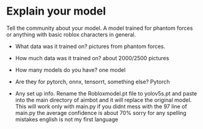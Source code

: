# Explain your model

Tell the community about your model.         A model trained for phantom forces or anything with basic roblox characters in general.

- What data was it trained on?         pictures from phantom forces.

- How much data was it trained on?       about 2000/2500 pictures

- How many models do you have?       one model

- Are they for pytorch, onnx, tensorrt, something else?       Pytorch

- Any set up info.              Rename the Robloxmodel.pt file to yolov5s.pt and paste into the main directory of aimbot and it will replace the original model.
This will work only with main.py if you didnt mess with the 97 line of main.py
the average confidence is about 70%
sorry for any spelling mistakes english is not my first language
